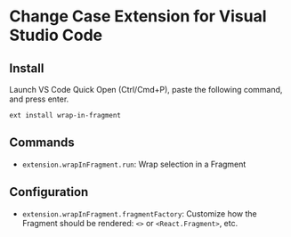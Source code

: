 # Change Case Extension for Visual Studio Code

## Install

Launch VS Code Quick Open (Ctrl/Cmd+P), paste the following command, and press enter.

```
ext install wrap-in-fragment
```

## Commands

- `extension.wrapInFragment.run`: Wrap selection in a Fragment

## Configuration

- `extension.wrapInFragment.fragmentFactory`: Customize how the Fragment should be rendered: `<>` or `<React.Fragment>`, etc.
